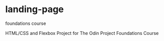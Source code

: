 # landing-page
foundations course

HTML/CSS and Flexbox Project for The Odin Project Foundations Course
